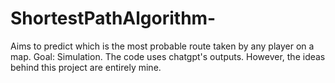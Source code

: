 # ShortestPathAlgorithm-
 Aims to predict which is the most probable route taken by any player on a map. Goal: Simulation. The code uses chatgpt's outputs. However, the ideas behind this project are entirely mine. 
